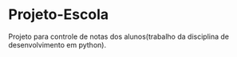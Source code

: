 # Projeto-Escola
Projeto para controle de notas dos alunos(trabalho da disciplina de desenvolvimento em python).
